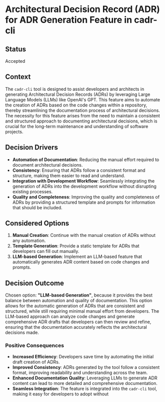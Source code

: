 # Architectural Decision Record (ADR) for ADR Generation Feature in cadr-cli

## Status

Accepted

## Context

The `cadr-cli` tool is designed to assist developers and architects in generating Architectural Decision Records (ADRs) by leveraging Large Language Models (LLMs) like OpenAI's GPT. This feature aims to automate the creation of ADRs based on the code changes within a repository, thereby streamlining the documentation process of architectural decisions. The necessity for this feature arises from the need to maintain a consistent and structured approach to documenting architectural decisions, which is crucial for the long-term maintenance and understanding of software projects.

## Decision Drivers

- **Automation of Documentation**: Reducing the manual effort required to document architectural decisions.
- **Consistency**: Ensuring that ADRs follow a consistent format and structure, making them easier to read and understand.
- **Integration with Development Workflow**: Seamlessly integrating the generation of ADRs into the development workflow without disrupting existing processes.
- **Quality and Completeness**: Improving the quality and completeness of ADRs by providing a structured template and prompts for information that should be included.

## Considered Options

1. **Manual Creation**: Continue with the manual creation of ADRs without any automation.
2. **Template Generation**: Provide a static template for ADRs that developers can fill out manually.
3. **LLM-based Generation**: Implement an LLM-based feature that automatically generates ADR content based on code changes and prompts.

## Decision Outcome

Chosen option: **"LLM-based Generation"**, because it provides the best balance between automation and quality of documentation. This option allows for the automatic generation of ADRs that are consistent and structured, while still requiring minimal manual effort from developers. The LLM-based approach can analyze code changes and generate comprehensive ADR drafts that developers can then review and refine, ensuring that the documentation accurately reflects the architectural decisions made.

### Positive Consequences

- **Increased Efficiency**: Developers save time by automating the initial draft creation of ADRs.
- **Improved Consistency**: ADRs generated by the tool follow a consistent format, improving readability and understanding across the team.
- **Enhanced Documentation Quality**: Leveraging LLMs to generate ADR content can lead to more detailed and comprehensive documentation.
- **Seamless Integration**: The feature is integrated into the `cadr-cli` tool, making it easy for developers to adopt without
